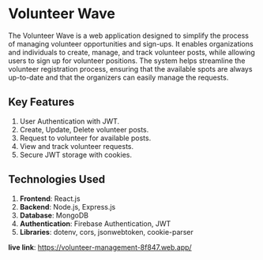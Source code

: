 # Volunteer Wave

The Volunteer Wave is a web application designed to simplify the process of managing volunteer opportunities and sign-ups. It enables organizations and individuals to create, manage, and track volunteer posts, while allowing users to sign up for volunteer positions. The system helps streamline the volunteer registration process, ensuring that the available spots are always up-to-date and that the organizers can easily manage the requests.

## Key Features

1. User Authentication with JWT.
2. Create, Update, Delete volunteer posts.
3. Request to volunteer for available posts.
4. View and track volunteer requests.
5. Secure JWT storage with cookies.

## Technologies Used

1. **Frontend**: React.js
2. **Backend**: Node.js, Express.js
3. **Database**: MongoDB
4. **Authentication**: Firebase Authentication, JWT
5. **Libraries**: dotenv, cors, jsonwebtoken, cookie-parser

**live link**: https://volunteer-management-8f847.web.app/
